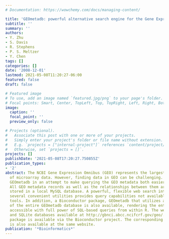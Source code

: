 ```yaml
---
# Documentation: https://wowchemy.com/docs/managing-content/

title: 'GEOmetadb: powerful alternative search engine for the Gene Expression Omnibus'
subtitle: ''
summary: ''
authors:
- Y. Zhu
- S. Davis
- R. Stephens
- P. S. Meltzer
- Y. Chen
tags: []
categories: []
date: '2008-12-01'
lastmod: 2021-05-08T11:20:27-06:00
featured: false
draft: false

# Featured image
# To use, add an image named `featured.jpg/png` to your page's folder.
# Focal points: Smart, Center, TopLeft, Top, TopRight, Left, Right, BottomLeft, Bottom, BottomRight.
image:
  caption: ''
  focal_point: ''
  preview_only: false

# Projects (optional).
#   Associate this post with one or more of your projects.
#   Simply enter your project's folder or file name without extension.
#   E.g. `projects = ["internal-project"]` references `content/project/deep-learning/index.md`.
#   Otherwise, set `projects = []`.
projects: []
publishDate: '2021-05-08T17:20:27.750855Z'
publication_types:
- '2'
abstract: The NCBI Gene Expression Omnibus (GEO) represents the largest public repository
  of microarray data. However, finding data in GEO can be challenging. We have developed
  GEOmetadb in an attempt to make querying the GEO metadata both easier and more powerful.
  All GEO metadata records as well as the relationships between them are parsed and
  stored in a local MySQL database. A powerful, flexible web search interface with
  several convenient utilities provides query capabilities not available via NCBI
  tools. In addition, a Bioconductor package, GEOmetadb that utilizes a SQLite export
  of the entire GEOmetadb database is also available, rendering the entire GEO database
  accessible with full power of SQL-based queries from within R. The web interface
  and SQLite databases available at http://gbnci.abcc.ncifcrf.gov/geo/. The Bioconductor
  package is available via the Bioconductor project. The corresponding MATLAB implementation
  is also available at the same website.
publication: '*Bioinformatics*'
---
```

